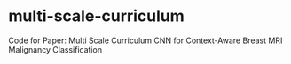 # multi-scale-curriculum
Code for Paper: Multi Scale Curriculum CNN for Context-Aware Breast MRI Malignancy Classification

